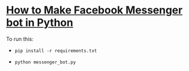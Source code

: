 # [How to Make Facebook Messenger bot in Python](https://www.thepythoncode.com/article/make-bot-fbchat-python)
To run this:
- `pip install -r requirements.txt`
- 
    ```
    python messenger_bot.py
    ```